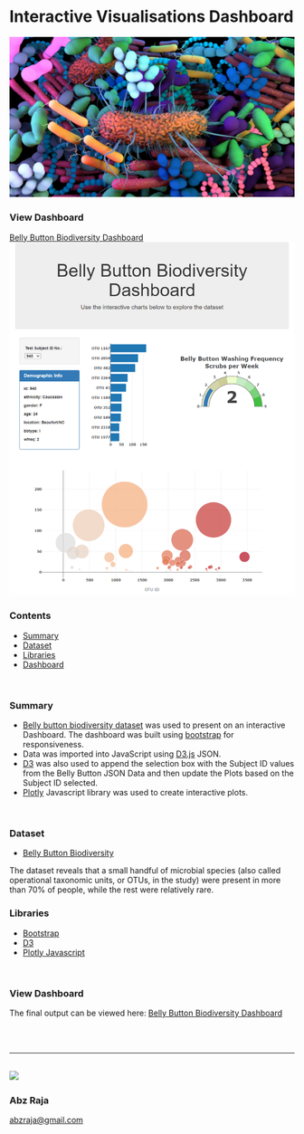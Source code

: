 # Interactive Visualisations Dashboard
<img src="Images/header.jpg" width="600">
<br/>

### <span id="dashboard"></span>View Dashboard
[Belly Button Biodiversity Dashboard](https://abzraja.github.io/interactive-web-visualisations/)
<br/>
<img src="Images/preview.png" width="600">
<br/>

### Contents
* [Summary](#summary)
* [Dataset](#dataset)
* [Libraries](#libraries)
* [Dashboard](#dashboard)
<br/>

### <span id="summary"></span>Summary
* [Belly button biodiversity dataset](#dataset) was used to present on an interactive Dashboard. The dashboard was built using [bootstrap](#bootstrap) for responsiveness.
* Data was imported into JavaScript using [D3.js](#d3) JSON.
* [D3](#d3) was also used to append the selection box with the Subject ID values from the Belly Button JSON Data and then update the Plots based on the Subject ID selected.
* [Plotly](#plotly) Javascript library was used to create interactive plots.
<br/>

### Dataset
* <span id="dataset"></span>[Belly Button Biodiversity](http://robdunnlab.com/projects/belly-button-biodiversity/)

The dataset reveals that a small handful of microbial species (also called operational taxonomic units, or OTUs, in the study) were present in more than 70% of people, while the rest were relatively rare.
<br/>

### <span id="libraries"></span>Libraries
* <span id="bootstrap"></span>[Bootstrap](https://getbootstrap.com/docs/3.4/getting-started/)
* <span id="d3"></span>[D3](https://d3js.org/)
* <span id="plotly"></span>[Plotly Javascript](https://plotly.com/javascript/)
<br/>

### <span id="dashboard"></span>View Dashboard

The final output can be viewed here: [Belly Button Biodiversity Dashboard](https://abzraja.github.io/interactive-web-visualisations/)

<br />
<br />
<hr />
<br />

<img width="150" src="https://drive.google.com/uc?export=view&id=1OH_TvDjISYpoKL_98Jx3CDFPM7Xp8J6H">

### Abz Raja
abzraja@gmail.com